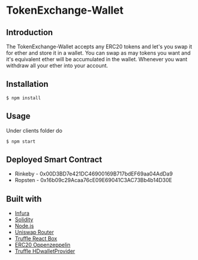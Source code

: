 # TokenExchange-Wallet
Introduction
------------
The TokenExchange-Wallet accepts any ERC20 tokens and let's you swap it for ether and store it in a wallet. You can swap as may tokens you want and it's equivalent ether will be accumulated in the wallet.
Whenever you want withdraw all your ether into your account.

Installation
------------
```console
$ npm install
```

Usage
-----
Under clients folder do

```console
$ npm start
```

Deployed Smart Contract
-----------------------
  * Rinkeby - 0x00D3BD7e421DC46900169B717bdEF69aa04AdDa9
  * Ropsten - 0x16b09c29Acaa76cE09E69041C3AC73Bb4b14D30E

Built with
----------

- [Infura](https://infura.io/)
- [Solidity](https://solidity.readthedocs.io/en/v0.6.12/)
- [Node.js](https://nodejs.org/en/)
- [Uniswap Router](https://uniswap.org/docs/v2/smart-contracts/router02)
- [Truffle React Box](https://www.trufflesuite.com/)
- [ERC20 Oppenzeppelin](https://github.com/OpenZeppelin/openzeppelin-contracts)
- [Truffle HDwalletProvider](https://www.npmjs.com/package/truffle-hdwallet-provider)
